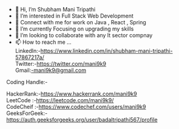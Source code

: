 - 👋 Hi, I’m Shubham Mani Tripathi
- 👀 I’m interested in Full Stack Web Development
- 👀 Connect with me for work on Java , React , Spring
- 🌱 I’m currently Focusing on upgrading my skills
- 💞️ I’m looking to collaborate with any It sector compnay 
- 📫 How to reach me ...        
    LinkedIn:-https://www.linkedin.com/in/shubham-mani-tripathi-57867217a/                         
    Twitter:-https://twitter.com/mani9k9                              
    Gmail:-mani9k9@gmail.com


Coding Handle:-


HackerRank:-https://www.hackerrank.com/mani9k9                                                              
LeetCode  :-https://leetcode.com/mani9k9/    
CodeCheif :-https://www.codechef.com/users/mani9k9         
GeeksForGeek:-https://auth.geeksforgeeks.org/user/badaltripathi567/profile

<!---
mani9k9/mani9k9 is a ✨ special ✨ repository because its `README.md` (this file) appears on your GitHub profile.
You can click the Preview link to take a look at your changes.
--->
